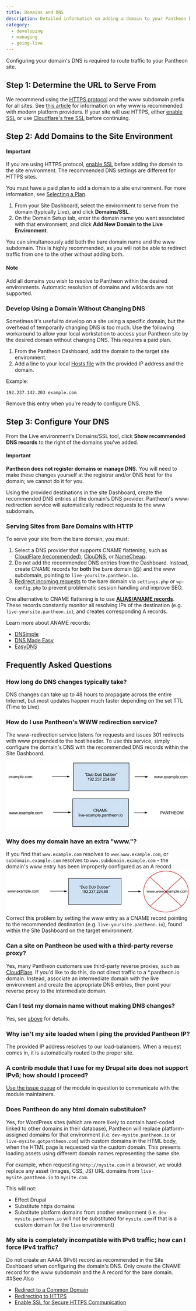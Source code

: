 ```yaml
---
title: Domains and DNS
description: Detailed information on adding a domain to your Pantheon Drupal or WordPress site.
category:
  - developing
  - managing
  - going-live
---
```

Configuring your domain's DNS is required to route traffic to your Pantheon site.

## Step 1: Determine the URL to Serve From

We recommend using the [HTTPS protocol](https://en.wikipedia.org/wiki/HTTPS) and the www subdomain prefix for all sites. See [this article](http://www.yes-www.org/why-use-www/) for information on why www is recommended with modern platform providers. If your site will use HTTPS, either [enable SSL](/docs/articles/sites/domains/adding-a-ssl-certificate-for-secure-https-communication/) or use [Cloudflare's free SSL](/docs/guides/ssl-with-cloudflare/) before continuing.

## Step 2: Add Domains to the Site Environment
<div class="alert alert-danger" role="alert">
<h4>Important</h4>If you are using HTTPS protocol, <a href="/docs/articles/sites/domains/adding-a-ssl-certificate-for-secure-https-communication/">enable SSL</a> before adding the domain to the site environment. The recommended DNS settings are different for HTTPS sites.</div>

You must have a paid plan to add a domain to a site environment. For more information, see [Selecting a Plan](/docs/articles/sites/settings/selecting-a-plan/).

1. From your Site Dashboard, select the environment to serve from the domain (typically Live), and click **Domains/SSL**.
2. On the Domain Setup tab, enter the domain name you want associated with that environment, and click **Add New Domain to the Live Environment**.

You can simultaneously add both the bare domain name and the www subdomain. This is highly recommended, as you will not be able to redirect traffic from one to the other without adding both.

<div class="alert alert-info" role="alert">
<h4>Note</h4>Add all domains you wish to resolve to Pantheon within the desired environments. Automatic resolution of domains and wildcards are not supported.</div>

### Develop Using a Domain Without Changing DNS
Sometimes it's useful to develop on a site using a specific domain, but the overhead of temporarily changing DNS is too much. Use the following workaround to allow your local workstation to access your Pantheon site by the desired domain without changing DNS. This requires a paid plan.

1. From the Pantheon Dashboard, add the domain to the target site environment.
2. Add a line to your local <a href="https://en.wikipedia.org/wiki/Hosts_(file)">Hosts file</a> with  the provided IP address and the domain.

Example:
```
192.237.142.203 example.com
```

Remove this entry when you're ready to configure DNS.

## Step 3: Configure Your DNS
From the Live environment's Domains/SSL tool, click **Show recommended DNS records** to the right of the domains you've added.

<div class="alert alert-danger" role="alert">
<h4>Important</h4><strong>Pantheon does not register domains or manage DNS.</strong> You will need to make these changes yourself at the registrar and/or DNS host for the domain; we cannot do it for you.</div>

Using the provided destinations in the site Dashboard, create the recommended DNS entries at the domain's DNS provider. Pantheon's www-redirection service will automatically redirect requests to the www subdomain.

### Serving Sites from Bare Domains with HTTP
To serve your site from the bare domain, you must:

1. Select a DNS provider that supports CNAME flattening, such as [CloudFlare (recommended)](https://support.cloudflare.com/hc/en-us/articles/200169056-CNAME-Flattening-RFC-compliant-support-for-CNAME-at-the-root), [ClouDNS](https://www.cloudns.net/features/), or [NameCheap](https://www.namecheap.com/domains/freedns.aspx).
2. Do not add the recommended DNS entries from the Dashboard. Instead, create CNAME records for **both** the bare domain (@) and the www subdomain, pointing to `live-yoursite.pantheon.io`.
3. [Redirect incoming requests](/docs/articles/sites/code/redirect-incoming-requests/#redirect-to-a-common-domain) to the bare domain via `settings.php` or `wp-config.php` to prevent problematic session handling and improve SEO.

One alternative to CNAME flattening is to use **[ALIAS/ANAME records](http://help.dnsmadeeasy.com/spry_menu/aname-records/)**. These records constantly monitor all resolving IPs of the destination (e.g. `live-yoursite.pantheon.io`), and creates corresponding A records.

Learn more about ANAME records:

*   [DNSimple](http://support.dnsimple.com/articles/differences-between-a-cname-alias-url/)
*   [DNS Made Easy](http://www.dnsmadeeasy.com/services/aname-records/)
*   [EasyDNS](http://docs.easydns.com/aname-records/)


## Frequently Asked Questions

### How long do DNS changes typically take?
DNS changes can take up to 48 hours to propagate across the entire Internet, but most updates happen much faster depending on the set TTL (Time to Live).

### How do I use Pantheon's WWW redirection service?
The www-redirection service listens for requests and issues 301 redirects with www prepended to the host header. To use this service, simply configure the domain's DNS with the recommended DNS records within the Site Dashboard.

![](/source/docs/assets/images/desk_images/376194.png)

### Why does my domain have an extra "www."?
If you find that `www.example.com` resolves to `www.www.example.com`, or `subdomain.example.com` resolves to `www.subdomain.example.com` - the domain's www entry has been improperly configured as an A record.
![](/source/docs/assets/images/desk_images/376201.png)
Correct this problem by setting the www entry as a CNAME record pointing to the recommended destination (e.g. `live-yoursite.pantheon.io`), found within the Site Dashboard on the target environment.

### Can a site on Pantheon be used with a third-party reverse proxy?

Yes, many Pantheon customers use third-party reverse proxies, such as [CloudFlare](https://www.cloudflare.com/). If you'd like to do this, do not direct traffic to a *.pantheon.io domain. Instead, associate an intermediate domain with the live environment and create the appropriate DNS entries, then point your reverse proxy to the intermediate domain.

### Can I test my domain name without making DNS changes?

Yes, see [above](/docs/articles/sites/domains/#develop-using-a-domain-without-changing-dns) for details.

### Why isn't my site loaded when I ping the provided Pantheon IP?
The provided IP address resolves to our load-balancers. When a request comes in, it is automatically routed to the proper site.

### A contrib module that I use for my Drupal site does not support IPv6; how should I proceed?
[Use the issue queue](https://drupal.org/node/317) of the module in question to communicate with the module maintainers.

### Does Pantheon do any html domain substituion?
Yes, for WordPress sites (which are more likely to contain hard-coded linked to other domains in their database), Pantheon will replace platform-assigned domains for that environment (i.e. `dev-mysite.pantheon.io` or `live-mysite.gotpantheon.com`) with custom domains in the HTML body, when the HTML page is requested via the custom domain.  This prevents loading assets using different domain names representing the same site.  

For example, when requesting `http://mysite.com` in a browser, we would replace any asset (images, CSS, JS) URL domains from `live-mysite.pantheon.io` to `mysite.com`.

This will not:

* Effect Drupal
* Substitute https domains
* Substitute platform domains from another environment (i.e. `dev-mysite.pantheon.io` will not be substituted for `mysite.com` if that is a custom domain for the `live` environment)

### My site is completely incompatible with IPv6 traffic; how can I force IPv4 traffic?
Do not create an AAAA (IPv6) record as recommended in the Site Dashboard when configuring the domain's DNS. Only create the CNAME record for the www subdomain and the A record for the bare domain.
##See Also

* [Redirect to a Common Domain](/docs/articles/sites/code/redirect-incoming-requests/#redirect-to-a-common-domain)
* [Redirecting to HTTPS](/docs/articles/sites/code/redirect-incoming-requests/#redirecting-to-https)
* [Enable SSL for Secure HTTPS Communication](/docs/articles/sites/domains/adding-a-ssl-certificate-for-secure-https-communication/)
